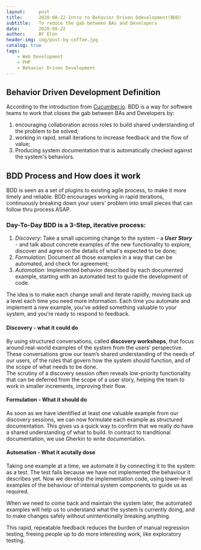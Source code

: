 ```yaml
---
layout:     post
title:      2020-08-22-Intro to Behavior Driven Ddevelopment(BDD)
subtitle:   To reduce the gab between BAs and Developers
date:       2020-08-22
author:     BY Elon
header-img: img/post-bg-coffee.jpg
catalog: true
tags:
    - Web Development
    - PHP
    - Behavior Driven Development
---
```

## Behavior Driven Development Definition
According to the introduction from [Cucumber.io](https://cucumber.io/docs/bdd/). BDD is a way for software teams to work that closes the gab between BAs and Developers by: 
1. encouraging collaboration across roles to build shared understanding of the problem to be solved; 
2. working in rapid, small iterations to increase feedback and the flow of value; 
3. Producing system documentation that is automatically checked against the system's behaviors.

## BDD Process and How does it work
BDD is seen as a set of plugins to existing agile process, to make it more timely and reliable. BDD encourages working in rapid iterations, continuously breaking down your users' problem into small pieces that can follow thru process ASAP.

### Day-To-Day BDD is a 3-Step, iterative process:
1. *Discovery*: Take a small upcoming change to the system - a ***User Story*** - and talk about concrete examples of the new functionality to explore, discover and agree on the details of what's expected to be done;
2. *Formulation*: Document all those examples in a way that can be automated, and check for agreement;
3. *Automation*: Implemented behavior described by each documented example, starting with an automated test to guide the development of code.

The idea is to make each change small and iterate rapidly, moving back up a level each time you need more information. Each time you automate and implement a new example, you’ve added something valuable to your system, and you’re ready to respond to feedback.
	
#### Discovery - what it could do
By using structured conversations, called **discovery workshops**, that focus around real-world examples of the system from the users’ perspective. These conversations grow our team’s shared understanding of the needs of our users, of the rules that govern how the system should function, and of the scope of what needs to be done.<br>
The scrutiny of a discovery session often reveals low-priority functionality that can be deferred from the scope of a user story, helping the team to work in smaller increments, improving their flow.

#### Formulation - What it should do
As soon as we have identified at least one valuable example from our discovery sessions, we can now formulate each example as structured documentation. This gives us a quick way to confirm that we really do have a shared understanding of what to build. In contract to tranditional documentation, we use Gherkin to write documentation.

#### Automation - What it acutally dose
Taking one example at a time, we automate it by connecting it to the system as a test. The test fails because we have not implemented the behaviour it describes yet. Now we develop the implementation code, using lower-level examples of the behaviour of internal system components to guide us as required.

When we need to come back and maintain the system later, the automated examples will help us to understand what the system is currently doing, and to make changes safely without unintentionally breaking anything.

This rapid, repeatable feedback reduces the burden of manual regression testing, freeing people up to do more interesting work, like exploratory testing.